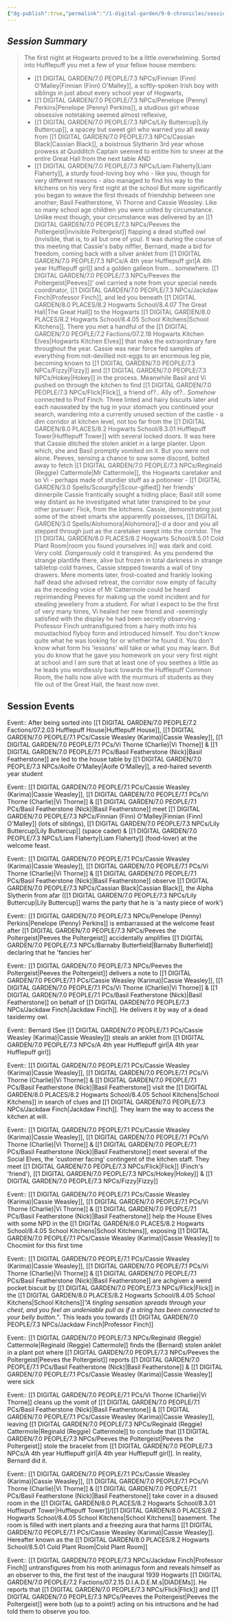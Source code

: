 ```yaml
---
{"dg-publish":true,"permalink":"/1-digital-garden/9-0-chronicles/session-01-welcome-to-hogwarts/"}
---
```


## *Session Summary*

> The first night at Hogwarts proved to be a little overwhelming. Sorted into Hufflepuff you met a few of your fellow house members:
> - [[1 DIGITAL GARDEN/7.0 PEOPLE/7.3 NPCs/Finnian (Finn) O'Malley\|Finnian (Finn) O'Malley]], a softly-spoken Irish boy with siblings in just about every school year of Hogwarts,
> - [[1 DIGITAL GARDEN/7.0 PEOPLE/7.3 NPCs/Penelope (Penny) Perkins\|Penelope (Penny) Perkins]], a studious girl whose obsessive notetaking seemed almost reflexive,
> - [[1 DIGITAL GARDEN/7.0 PEOPLE/7.3 NPCs/Lily Buttercup\|Lily Buttercup]], a spacey but sweet girl who warned you all away from [[1 DIGITAL GARDEN/7.0 PEOPLE/7.3 NPCs/Cassian Black\|Cassian Black]], a boistrous Slytherin 3rd year whose prowess at Quidditch Captain seemed to entitle him to sneer at the entire Great Hall from the next table AND
> - [[1 DIGITAL GARDEN/7.0 PEOPLE/7.3 NPCs/Liam Flaherty\|Liam Flaherty]], a sturdy food-loving boy who - like you, though for very different reasons - also managed to find his way to the kitchens on his very first night at the school
> But more significantly you began to weave the first threads of friendship between one another; Basil Featherstone, Vi Thorne and Cassie Weasley. Like so many school age children you were united by circumstance. Unlike most though, your circumstance was delivered by an [[1 DIGITAL GARDEN/7.0 PEOPLE/7.3 NPCs/Peeves the Poltergeist\|invisible Poltergeist]] flapping a dead stuffed owl (invisible, that is, to all but one of you). It was during the course of this meeting that Cassie's baby niffler, Bernard, made a bid for freedom, coming back with a silver anklet from [[1 DIGITAL GARDEN/7.0 PEOPLE/7.3 NPCs/A 4th year Hufflepuff girl\|A 4th year Hufflepuff girl]] and a golden galleon from... somewhere.
> [[1 DIGITAL GARDEN/7.0 PEOPLE/7.3 NPCs/Peeves the Poltergeist\|Peeves]]' owl carried a note from your special needs coordinator, [[1 DIGITAL GARDEN/7.0 PEOPLE/7.3 NPCs/Jackdaw Finch\|Professor Finch]], and led you beneath [[1 DIGITAL GARDEN/8.0 PLACES/8.2 Hogwarts School/8.4.07 The Great Hall\|The Great Hall]] to the Hogwarts [[1 DIGITAL GARDEN/8.0 PLACES/8.2 Hogwarts School/8.4.05 School Kitchens\|School Kitchens]]. There you met a handful of the [[1 DIGITAL GARDEN/7.0 PEOPLE/7.2 Factions/07.2.18 Hogwarts Kitchen Elves\|Hogwarts Kitchen Elves]] that make the extraordinary fare throughout the year. Cassie was near force fed samples of everything from not-devilled not-eggs to an enormous leg pie, becoming known to [[1 DIGITAL GARDEN/7.0 PEOPLE/7.3 NPCs/Fizzy\|Fizzy]] and [[1 DIGITAL GARDEN/7.0 PEOPLE/7.3 NPCs/Hokey\|Hokey]] in the process. Meanwhile Basil and Vi pushed on through the kitchen to find [[1 DIGITAL GARDEN/7.0 PEOPLE/7.3 NPCs/Flick\|Flick]], a friend of?.. Ally of?.. *Somehow* connected to Prof Finch.
> Three linted and hairy biscuits later and each nauseated by the tug in your stomach you continued your search, wandering into a currently unused section of the castle - a dim corridor at kitchen level, not too far from the [[1 DIGITAL GARDEN/8.0 PLACES/8.2 Hogwarts School/8.3.01 Hufflepuff Tower\|Hufflepuff Tower]] with several locked doors. It was here that Cassie ditched the stolen anklet in a large planter. Upon which, she and Basil promptly vomited on it.
> But you were not alone. Peeves, sensing a chance to sow some discord, bolted away to fetch [[1 DIGITAL GARDEN/7.0 PEOPLE/7.3 NPCs/Reginald (Reggie) Cattermole\|Mr Cattermole]], the Hogwarts caretaker and so Vi - perhaps made of sturdier stuff as a potioneer - [[1 DIGITAL GARDEN/3.0 Spells/Scourgify\|Scour-gified]] her friends' dinnerpile Cassie frantically sought a hiding place; Basil still some way distant as he investigated what later transpired to be your other pursuer: Flick, from the kitchens.
> Cassie, demonstrating just some of the street smarts she apparently possesses, [[1 DIGITAL GARDEN/3.0 Spells/Alohomora\|Alohomora]]-d a door and you all stepped through just as the caretaker swept into the corridor.
> The [[1 DIGITAL GARDEN/8.0 PLACES/8.2 Hogwarts School/8.5.01 Cold Plant Room\|room you found yourselves in]] was dark and cold. Very cold. *Dangerously* cold it transpired. As you pondered the strange plantlife there, alive but frozen in total darkness in strange tabletop cold frames, Cassie stepped towards a wall of tiny drawers. Mere moments later, frost-coated and frankly looking half dead she advised retreat, the corridor now empty of faculty as the receding voice of Mr Cattermole could be heard reprimanding Peeves for making up the vomit incident and for stealing jewellery from a student.
> For what I expect to be the first of very many times, Vi healed her new friend and -seemingly satisfied with the display he had been secretly observing - Professor Finch untransfigured from a hairy moth into his moustachiod flyboy form and introduced himself.
> You don't know quite what he was looking for or whether he found it. You don't know what form his 'lessons' will take or what you may learn. But you do know that he gave you homework on your very first night at school and I am sure that at least one of you seethes a little as he leads you wordlessly back towards the Hufflepuff Common Room, the halls now alive with the murmurs of students as they file out of the Great Hall, the feast now over. 

## Session Events

Event:: After being sorted into [[1 DIGITAL GARDEN/7.0 PEOPLE/7.2 Factions/07.2.03 Hufflepuff House\|Hufflepuff House]], [[1 DIGITAL GARDEN/7.0 PEOPLE/7.1 PCs/Cassie Weasley (Karima)\|Cassie Weasley]], [[1 DIGITAL GARDEN/7.0 PEOPLE/7.1 PCs/Vi Thorne (Charlie)\|Vi Thorne]] & [[1 DIGITAL GARDEN/7.0 PEOPLE/7.1 PCs/Basil Featherstone (Nick)\|Basil Featherstone]] are led to the house table by [[1 DIGITAL GARDEN/7.0 PEOPLE/7.3 NPCs/Aoife O'Malley\|Aoife O'Malley]], a red-haired seventh year student

Event:: [[1 DIGITAL GARDEN/7.0 PEOPLE/7.1 PCs/Cassie Weasley (Karima)\|Cassie Weasley]], [[1 DIGITAL GARDEN/7.0 PEOPLE/7.1 PCs/Vi Thorne (Charlie)\|Vi Thorne]] & [[1 DIGITAL GARDEN/7.0 PEOPLE/7.1 PCs/Basil Featherstone (Nick)\|Basil Featherstone]] meet [[1 DIGITAL GARDEN/7.0 PEOPLE/7.3 NPCs/Finnian (Finn) O'Malley\|Finnian (Finn) O'Malley]] (lots of siblings), [[1 DIGITAL GARDEN/7.0 PEOPLE/7.3 NPCs/Lily Buttercup\|Lily Buttercup]] (space cadet) & [[1 DIGITAL GARDEN/7.0 PEOPLE/7.3 NPCs/Liam Flaherty\|Liam Flaherty]] (food-lover) at the welcome feast.

Event:: [[1 DIGITAL GARDEN/7.0 PEOPLE/7.1 PCs/Cassie Weasley (Karima)\|Cassie Weasley]], [[1 DIGITAL GARDEN/7.0 PEOPLE/7.1 PCs/Vi Thorne (Charlie)\|Vi Thorne]] & [[1 DIGITAL GARDEN/7.0 PEOPLE/7.1 PCs/Basil Featherstone (Nick)\|Basil Featherstone]] observe [[1 DIGITAL GARDEN/7.0 PEOPLE/7.3 NPCs/Cassian Black\|Cassian Black]], the Alpha Slytherin from afar ([[1 DIGITAL GARDEN/7.0 PEOPLE/7.3 NPCs/Lily Buttercup\|Lily Buttercup]] warns the party that he is 'a nasty piece of work')

Event:: [[1 DIGITAL GARDEN/7.0 PEOPLE/7.3 NPCs/Penelope (Penny) Perkins\|Penelope (Penny) Perkins]] is embarrassed at the welcome feast after [[1 DIGITAL GARDEN/7.0 PEOPLE/7.3 NPCs/Peeves the Poltergeist\|Peeves the Poltergeist]] accidentally amplifies [[1 DIGITAL GARDEN/7.0 PEOPLE/7.3 NPCs/Barnaby Butterfield\|Barnaby Butterfield]] declaring that he 'fancies her'

Event:: [[1 DIGITAL GARDEN/7.0 PEOPLE/7.3 NPCs/Peeves the Poltergeist\|Peeves the Poltergeist]] delivers a note to [[1 DIGITAL GARDEN/7.0 PEOPLE/7.1 PCs/Cassie Weasley (Karima)\|Cassie Weasley]], [[1 DIGITAL GARDEN/7.0 PEOPLE/7.1 PCs/Vi Thorne (Charlie)\|Vi Thorne]] & [[1 DIGITAL GARDEN/7.0 PEOPLE/7.1 PCs/Basil Featherstone (Nick)\|Basil Featherstone]] on behalf of [[1 DIGITAL GARDEN/7.0 PEOPLE/7.3 NPCs/Jackdaw Finch\|Jackdaw Finch]]. He delivers it by way of a dead taxidermy owl. 

Event:: Bernard (See [[1 DIGITAL GARDEN/7.0 PEOPLE/7.1 PCs/Cassie Weasley (Karima)\|Cassie Weasley]]) steals an anklet from [[1 DIGITAL GARDEN/7.0 PEOPLE/7.3 NPCs/A 4th year Hufflepuff girl\|A 4th year Hufflepuff girl]]

Event:: [[1 DIGITAL GARDEN/7.0 PEOPLE/7.1 PCs/Cassie Weasley (Karima)\|Cassie Weasley]], [[1 DIGITAL GARDEN/7.0 PEOPLE/7.1 PCs/Vi Thorne (Charlie)\|Vi Thorne]] & [[1 DIGITAL GARDEN/7.0 PEOPLE/7.1 PCs/Basil Featherstone (Nick)\|Basil Featherstone]] visit the [[1 DIGITAL GARDEN/8.0 PLACES/8.2 Hogwarts School/8.4.05 School Kitchens\|School Kitchens]] in search of clues and [[1 DIGITAL GARDEN/7.0 PEOPLE/7.3 NPCs/Jackdaw Finch\|Jackdaw Finch]]. They learn the way to access the kitchen at will.

Event:: [[1 DIGITAL GARDEN/7.0 PEOPLE/7.1 PCs/Cassie Weasley (Karima)\|Cassie Weasley]], [[1 DIGITAL GARDEN/7.0 PEOPLE/7.1 PCs/Vi Thorne (Charlie)\|Vi Thorne]] & [[1 DIGITAL GARDEN/7.0 PEOPLE/7.1 PCs/Basil Featherstone (Nick)\|Basil Featherstone]] meet several of the Social Elves, the 'customer facing' contingent of the kitchen staff. They meet [[1 DIGITAL GARDEN/7.0 PEOPLE/7.3 NPCs/Flick\|Flick]] (Finch's 'friend'), [[1 DIGITAL GARDEN/7.0 PEOPLE/7.3 NPCs/Hokey\|Hokey]] & [[1 DIGITAL GARDEN/7.0 PEOPLE/7.3 NPCs/Fizzy\|Fizzy]]

Event:: [[1 DIGITAL GARDEN/7.0 PEOPLE/7.1 PCs/Cassie Weasley (Karima)\|Cassie Weasley]], [[1 DIGITAL GARDEN/7.0 PEOPLE/7.1 PCs/Vi Thorne (Charlie)\|Vi Thorne]] & [[1 DIGITAL GARDEN/7.0 PEOPLE/7.1 PCs/Basil Featherstone (Nick)\|Basil Featherstone]] help the House Elves with some NPD in the [[1 DIGITAL GARDEN/8.0 PLACES/8.2 Hogwarts School/8.4.05 School Kitchens\|School Kitchens]], exposing [[1 DIGITAL GARDEN/7.0 PEOPLE/7.1 PCs/Cassie Weasley (Karima)\|Cassie Weasley]] to Chocmint for this first time

Event:: [[1 DIGITAL GARDEN/7.0 PEOPLE/7.1 PCs/Cassie Weasley (Karima)\|Cassie Weasley]], [[1 DIGITAL GARDEN/7.0 PEOPLE/7.1 PCs/Vi Thorne (Charlie)\|Vi Thorne]] & [[1 DIGITAL GARDEN/7.0 PEOPLE/7.1 PCs/Basil Featherstone (Nick)\|Basil Featherstone]] are achgiven a weird pocket biscuit by [[1 DIGITAL GARDEN/7.0 PEOPLE/7.3 NPCs/Flick\|Flick]] in the [[1 DIGITAL GARDEN/8.0 PLACES/8.2 Hogwarts School/8.4.05 School Kitchens\|School Kitchens]]*"A tingling sensation spreads through your chest, and you feel an undeniable pull as if a string has been connected to your belly button."*. This leads you towards [[1 DIGITAL GARDEN/7.0 PEOPLE/7.3 NPCs/Jackdaw Finch\|Professor Finch]]

Event:: [[1 DIGITAL GARDEN/7.0 PEOPLE/7.3 NPCs/Reginald (Reggie) Cattermole\|Reginald (Reggie) Cattermole]] finds the (Bernard) stolen anklet in a plant pot where [[1 DIGITAL GARDEN/7.0 PEOPLE/7.3 NPCs/Peeves the Poltergeist\|Peeves the Poltergeist]] reports [[1 DIGITAL GARDEN/7.0 PEOPLE/7.1 PCs/Basil Featherstone (Nick)\|Basil Featherstone]] & [[1 DIGITAL GARDEN/7.0 PEOPLE/7.1 PCs/Cassie Weasley (Karima)\|Cassie Weasley]] were sick

Event:: [[1 DIGITAL GARDEN/7.0 PEOPLE/7.1 PCs/Vi Thorne (Charlie)\|Vi Thorne]] cleans up the vomit of [[1 DIGITAL GARDEN/7.0 PEOPLE/7.1 PCs/Basil Featherstone (Nick)\|Basil Featherstone]] & [[1 DIGITAL GARDEN/7.0 PEOPLE/7.1 PCs/Cassie Weasley (Karima)\|Cassie Weasley]], leaving [[1 DIGITAL GARDEN/7.0 PEOPLE/7.3 NPCs/Reginald (Reggie) Cattermole\|Reginald (Reggie) Cattermole]] to conclude that [[1 DIGITAL GARDEN/7.0 PEOPLE/7.3 NPCs/Peeves the Poltergeist\|Peeves the Poltergeist]] stole the bracelet from [[1 DIGITAL GARDEN/7.0 PEOPLE/7.3 NPCs/A 4th year Hufflepuff girl\|A 4th year Hufflepuff girl]]. In reality, Bernard did it.

Event:: [[1 DIGITAL GARDEN/7.0 PEOPLE/7.1 PCs/Cassie Weasley (Karima)\|Cassie Weasley]], [[1 DIGITAL GARDEN/7.0 PEOPLE/7.1 PCs/Vi Thorne (Charlie)\|Vi Thorne]] & [[1 DIGITAL GARDEN/7.0 PEOPLE/7.1 PCs/Basil Featherstone (Nick)\|Basil Featherstone]] take cover in a disused room in the [[1 DIGITAL GARDEN/8.0 PLACES/8.2 Hogwarts School/8.3.01 Hufflepuff Tower\|Hufflepuff Tower]]/[[1 DIGITAL GARDEN/8.0 PLACES/8.2 Hogwarts School/8.4.05 School Kitchens\|School Kitchens]] basement. The room is filled with inert plants and a freezing aura that harms [[1 DIGITAL GARDEN/7.0 PEOPLE/7.1 PCs/Cassie Weasley (Karima)\|Cassie Weasley]]. Hereafter known as the [[1 DIGITAL GARDEN/8.0 PLACES/8.2 Hogwarts School/8.5.01 Cold Plant Room\|Cold Plant Room]]

Event:: [[1 DIGITAL GARDEN/7.0 PEOPLE/7.3 NPCs/Jackdaw Finch\|Professor Finch]] untransfigures from his moth animagus form and reveals himself as an observer to this, the first test of the inaugural 1939 Hogwarts [[1 DIGITAL GARDEN/7.0 PEOPLE/7.2 Factions/07.2.15 D.I.A.D.E.M.s\|DIADEMs]]. He reports that [[1 DIGITAL GARDEN/7.0 PEOPLE/7.3 NPCs/Flick\|Flick]] and [[1 DIGITAL GARDEN/7.0 PEOPLE/7.3 NPCs/Peeves the Poltergeist\|Peeves the Poltergeist]] were both (up to a point!) acting on his intructions and he had told them to observe you too.
